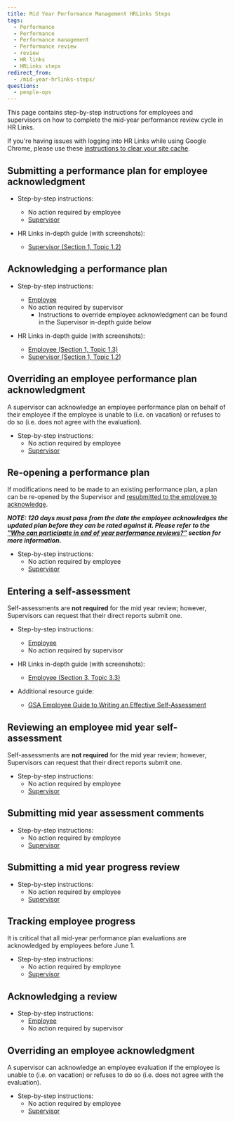 ```yaml
---
title: Mid Year Performance Management HRLinks Steps
tags:
  - Performance
  - Performance
  - Performance management
  - Performance review
  - review
  - HR links
  - HRLinks steps
redirect_from:
  - /mid-year-hrlinks-steps/
questions:
  - people-ops
---
```


This page contains step-by-step instructions for employees and supervisors on how to complete the mid-year performance review cycle in HR Links.

If you're having issues with logging into HR Links while using Google Chrome, please use these [instructions to clear your site cache](https://docs.google.com/document/d/13j6e8bAVSWFSNNkqmU2hMfwXOCBsi49d_2EqvL3aKXE/edit?usp=sharing).

## Submitting a performance plan for employee acknowledgment

* Step-by-step instructions:
  * No action required by employee
  * [Supervisor](https://docs.google.com/document/d/1iduOW_V1NNqGnZkm7TAwzzr4oIZPZW3UG-f1QdaLD-w/edit#heading=h.o3zrpdn0fzs1)

* HR Links in-depth guide (with screenshots):
  * [Supervisor (Section 1, Topic 1.2)](https://drive.google.com/open?id=15Xm9NF_KfcWN-ZxPomooowEAq51073Xi)

## Acknowledging a performance plan

* Step-by-step instructions:
  * [Employee](https://docs.google.com/document/d/1VxwbatliieP78-qN_VmdHxt1ROvSro4yKe9-OkjQd58/edit#heading=h.u5b15qifcg0q)
  * No action required by supervisor
    * Instructions to override employee acknowledgment can be found in the Supervisor in-depth guide below

* HR Links in-depth guide (with screenshots):
  * [Employee (Section 1, Topic 1.3)](https://drive.google.com/file/d/1NhoDr9MlNTP9VEgBx72H-KoPjNeivOwv/view)
  * [Supervisor (Section 1, Topic 1.2)](https://drive.google.com/open?id=15Xm9NF_KfcWN-ZxPomooowEAq51073Xi)

## Overriding an employee performance plan acknowledgment

A supervisor can acknowledge an employee performance plan on behalf of their employee if the employee is unable to (i.e. on vacation) or refuses to do so (i.e. does not agree with the evaluation).

* Step-by-step instructions:
  * No action required by employee
  * [Supervisor](https://docs.google.com/document/d/1iduOW_V1NNqGnZkm7TAwzzr4oIZPZW3UG-f1QdaLD-w/edit#heading=h.g8d9qupcsxiz)

## Re-opening a performance plan

If modifications need to be made to an existing performance plan, a plan can be re-opened by the Supervisor and [resubmitted to the employee to acknowledge]({{site.baseurl}}/performance-management/end-of-year/hrlinks-steps/#submitting-a-performance-plan-for-employee-approval).

***NOTE: 120 days must pass from the date the employee acknowledges the updated plan before they can be rated against it.  Please refer to the ["Who can participate in end of year performance reviews?"]({{site.baseurl}}/performance-management/#who-participates-in-the-end-of-year-performance-review) section for more information.***

* Step-by-step instructions:
  * No action required by employee
  * [Supervisor](https://docs.google.com/document/d/1iduOW_V1NNqGnZkm7TAwzzr4oIZPZW3UG-f1QdaLD-w/edit#heading=h.hf3nfjxrhb8h)

## Entering a self-assessment

Self-assessments are **not required** for the mid year review; however, Supervisors can request that their direct reports submit one.

* Step-by-step instructions:
  * [Employee](https://docs.google.com/document/d/1VxwbatliieP78-qN_VmdHxt1ROvSro4yKe9-OkjQd58/edit#heading=h.2bzg793t31vu)
  * No action required by supervisor

* HR Links in-depth guide (with screenshots):
  * [Employee (Section 3, Topic 3.3)](https://drive.google.com/file/d/1NhoDr9MlNTP9VEgBx72H-KoPjNeivOwv/view)

* Additional resource guide:
  * [GSA Employee Guide to Writing an Effective Self-Assessment](https://drive.google.com/open?id=1EFwZLMB4qZLZdz98NKGV-TLnJrquLiqo)

## Reviewing an employee mid year self-assessment

Self-assessments are **not required** for the mid year review; however, Supervisors can request that their direct reports submit one.

* Step-by-step instructions:
  * No action required by employee
  * [Supervisor](https://docs.google.com/document/d/1iduOW_V1NNqGnZkm7TAwzzr4oIZPZW3UG-f1QdaLD-w/edit#heading=h.dc4dfn7ht52u)

## Submitting mid year assessment comments

* Step-by-step instructions:
  * No action required by employee
  * [Supervisor](https://docs.google.com/document/d/1iduOW_V1NNqGnZkm7TAwzzr4oIZPZW3UG-f1QdaLD-w/edit#heading=h.c3fz56zdlqf2)

## Submitting a mid year progress review

* Step-by-step instructions:
  * No action required by employee
  * [Supervisor](https://docs.google.com/document/d/1iduOW_V1NNqGnZkm7TAwzzr4oIZPZW3UG-f1QdaLD-w/edit#heading=h.htn3ziu4jxow)

## Tracking employee progress

It is critical that all mid-year performance plan evaluations are acknowledged by employees before June 1.

* Step-by-step instructions:
  * No action required by employee
  * [Supervisor](https://docs.google.com/document/d/1iduOW_V1NNqGnZkm7TAwzzr4oIZPZW3UG-f1QdaLD-w/edit#heading=h.34676ir5s3g8)

## Acknowledging a review

* Step-by-step instructions:
  * [Employee](https://docs.google.com/document/d/1VxwbatliieP78-qN_VmdHxt1ROvSro4yKe9-OkjQd58/edit#heading=h.6ykmn1ge2hlk)
  * No action required by supervisor

## Overriding an employee acknowledgment

A supervisor can acknowledge an employee evaluation if the employee is unable to (i.e. on vacation) or refuses to do so (i.e. does not agree with the evaluation).

* Step-by-step instructions:
  * No action required by employee
  * [Supervisor](https://docs.google.com/document/d/1iduOW_V1NNqGnZkm7TAwzzr4oIZPZW3UG-f1QdaLD-w/edit#heading=h.u17jlta6re6m)
